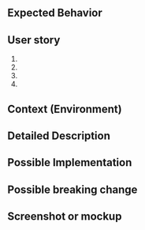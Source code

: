 <!--- Provide a general summary of the issue in the Title above -->

## Expected Behavior
<!--- Tell us what should happen -->

## User story
<!-- Tell us the user story for this feature -->
1.  
2.  
3.  
4.  

## Context (Environment)
<!--- How has this issue affected you? What are you trying to accomplish? -->
<!--- Providing context helps us come up with a solution that is most useful in the real world -->

<!--- Provide a general summary of the issue in the Title above -->

## Detailed Description
<!--- Provide a detailed description of the change or addition you are proposing -->

## Possible Implementation
<!--- Not obligatory, but suggest an idea for implementing addition or change -->

## Possible breaking change
<!-- Not obligatory, provide a possible list of breaking change -->

## Screenshot or mockup
<!-- Not mandatory, if the feature is related to the UI/UX, a screenshot can be added -->
